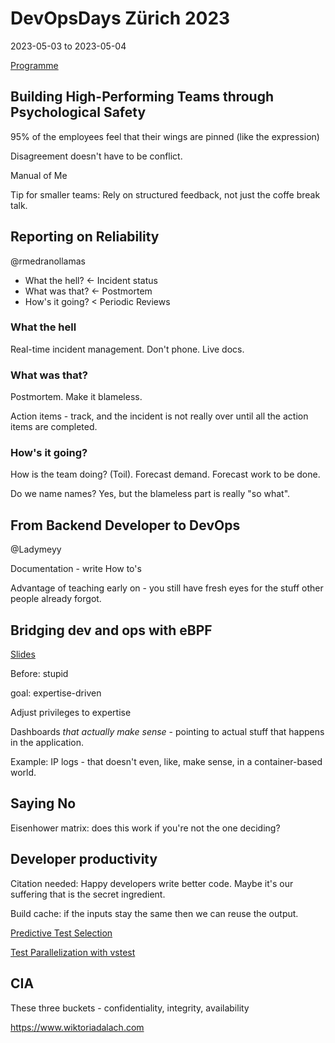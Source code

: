 # DevOpsDays Zürich 2023
2023-05-03 to 2023-05-04

[Programme](https://www.devopsdays.ch/program)

## Building High-Performing Teams through Psychological Safety
95% of the employees feel that their wings are pinned (like the expression)

Disagreement doesn't have to be conflict.

Manual of Me

Tip for smaller teams: Rely on structured feedback, not just the coffe break talk.

## Reporting on Reliability
@rmedranollamas

 - What the hell? &lt;- Incident status
 - What was that? &lt;- Postmortem
 - How's it going? &lt; Periodic Reviews

### What the hell
Real-time incident management. Don't phone. Live docs.

### What was that?
Postmortem. Make it blameless.

Action items - track, and the incident is not really over until all the action items are completed.

### How's it going?
How is the team doing? (Toil). Forecast demand. Forecast work to be done.

Do we name names? Yes, but the blameless part is really "so what".

## From Backend Developer to DevOps
@Ladymeyy

Documentation - write How to's

Advantage of teaching early on - you still have fresh eyes for the stuff other people already forgot.

## Bridging dev and ops with eBPF
[Slides](https://www.slideshare.net/raphink/devopsdays-zurich-2023-bridging-dev-and-ops-with-ebpf-extending-observability-upwards-and-downwards)

Before: stupid

goal: expertise-driven

Adjust privileges to expertise

Dashboards *that actually make sense* - pointing to actual stuff that happens in the application.

Example: IP logs - that doesn't even, like, make sense, in a container-based world.

## Saying No
Eisenhower matrix: does this work if you're not the one deciding?

## Developer productivity
Citation needed: Happy developers write better code. Maybe it's our suffering that is the secret ingredient.

Build cache: if the inputs stay the same then we can reuse the output.

[Predictive Test Selection](https://research.facebook.com/publications/predictive-test-selection/)

[Test Parallelization with vstest](https://learn.microsoft.com/en-us/azure/devops/pipelines/test/parallel-testing-vstest?view=azure-devops)

## CIA
These three buckets - confidentiality, integrity, availability

https://www.wiktoriadalach.com

